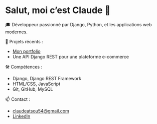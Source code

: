 # Salut, moi c’est Claude 👋

🎓 Développeur passionné par Django, Python, et les applications web modernes.

🚀 Projets récents :
- [Mon portfolio](https://claudeprogrammeur.github.io)
- Une API Django REST pour une plateforme e-commerce

🛠️ Compétences :
- Django, Django REST Framework
- HTML/CSS, JavaScript
- Git, GitHub, MySQL

📫 Contact :
- claudeatsou54@gmail.com
- [LinkedIn](https://linkedin.com/in/claude)
